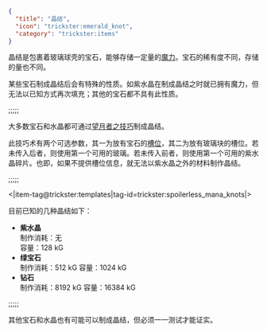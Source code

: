 ```json
{
  "title": "晶结",
  "icon": "trickster:emerald_knot",
  "category": "trickster:items"
}
```

晶结是包裹着玻璃球壳的宝石，能够存储一定量的[魔力](^trickster:concepts/mana)。宝石的稀有度不同，存储的量也不同。


某些宝石制成晶结后会有特殊的性质。如紫水晶在制成晶结之时就已拥有魔力，但无法以已知方式再次填充；其他的宝石都不具有此性质。

;;;;;

大多数宝石和水晶都可通过[望月者之技巧](^trickster:ploys/mana#2)制成晶结。


此技巧术有两个可选参数，其一为放有宝石的[槽位](^trickster:delusions_ingresses/inventory#4)，其二为放有玻璃块的槽位。若未传入后者，则使用第一个可用的玻璃。若未传入前者，则使用第一个可用的紫水晶碎片。也即，如果不提供槽位信息，就无法以紫水晶之外的材料制作晶结。

;;;;;

<|item-tag@trickster:templates|tag-id=trickster:spoilerless_mana_knots|>

目前已知的几种晶结如下：

- __紫水晶__\
制作消耗：无\
容量：128 kG
- __绿宝石__\
制作消耗：512 kG 
容量：1024 kG
- __钻石__\
制作消耗：8192 kG
容量：16384 kG

;;;;;

其他宝石和水晶也有可能可以制成晶结，但必须一一测试才能证实。
